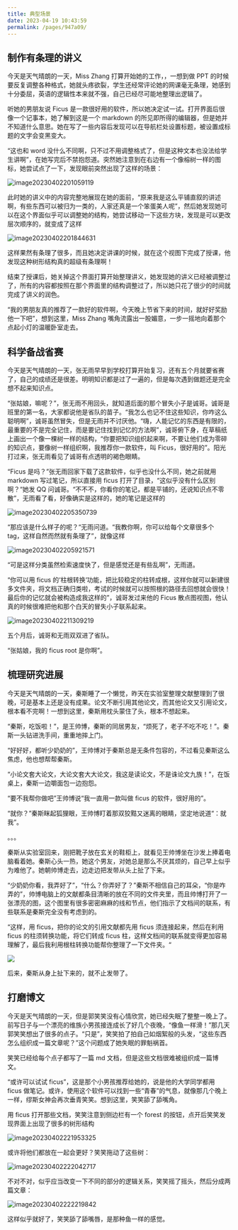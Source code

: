```yaml
---
title: 典型场景
date: 2023-04-19 10:43:59
permalink: /pages/947a09/
---
```


## 制作有条理的讲义

今天是天气晴朗的一天，Miss Zhang 打算开始她的工作，，一想到做 PPT 的时候要反复调整各种格式，她就头疼欲裂，学生还经常评论她的网课毫无条理，她感到十分委屈，英语的逻辑性本来就不强，自己已经尽可能地整理出逻辑了。

听她的男朋友说 Ficus 是一款很好用的软件，所以她决定试一试。打开界面后很像一个记事本，她了解到这是一个 markdown 的所见即所得的编辑器，但是她并不知道什么意思。她在写了一些内容后发现可以在导航栏处设置标题，被设置成标题的文字会变黑变大。

“这也和 word 没什么不同啊，只不过不用调整格式了，但是这种文本也没法给学生讲啊”，在她写完后不禁抱怨道。突然她注意到在右边有一个像榕树一样的图标，她尝试点了一下，发现眼前突然出现了这样的场景：

![image20230402201059119](example/image20230402201059119.png)

此时她的讲义中的内容完整地展现在她的面前，“原来我是这么平铺直叙的讲述啊，有些东西可以被归为一类的，人家还真是一个笨蛋美人呢”，然后她发现她可以在这个界面似乎可以调整她的结构，她尝试移动一下这些方块，发现是可以更改层次顺序的，就变成了这样

![image20230402201844631](example/image20230402201844631.png)

这样果然有条理了很多，而且她决定讲课的时候，就在这个视图下完成了授课，他发现这种树形结构真的超级有条理啊！

结束了授课后，她关掉这个界面打算开始整理讲义，她发现她的讲义已经被调整过了，所有的内容都按照在那个界面里的结构调整过了，所以她只花了很少的时间就完成了讲义的润色。

“我的男朋友真的推荐了一款好的软件啊，今天晚上节省下来的时间，就好好奖励他一下吧”，想到这里，Miss Zhang 嘴角流露出一股媚意，一步一摇地向着那个点起小灯的温暖卧室走去。

## 科学备战省赛

今天是天气晴朗的一天，张无雨早早到学校打算开始复习，还有五个月就要省赛了，自己的成绩还是很差。明明知识都是过了一遍的，但是每次遇到做题还是完全想不起来知识点。

“张姑娘，嘛呢？”，张无雨不用回头，就知道后面的那个冒失小子是诚哥。诚哥是班里的第一名，大家都说他是省队的苗子。“我怎么也记不住这些知识，你咋这么聪明啊”，诚哥虽然冒失，但是无雨并不讨厌他。“嗨，人能记忆的东西是有限的，最重要的不是完全记住，而是要记住找到记忆的方法啊”，诚哥俯下身，在草稿纸上画出一个像一棵树一样的结构，“你要把知识组织起来啊，不要让他们成为零碎的知识点，要像树一样组织啊，我推荐你一款软件，叫 Ficus，很好用的”。阳光打过来，张无雨看见了诚哥有点透明的褐色眼睛。

“Ficus 是吗？”张无雨回家下载了这款软件，似乎也没什么不同，她之前就用 markdown 写过笔记，所以直接用 ficus 打开了目录，“这似乎没有什么区别啊？“她发 QQ 问诚哥。“不不不，你看你的笔记，都是平铺的，还说知识点不零散”，无雨看了看，好像确实是这样的，她的笔记是这样的

![image20230402205350739](example/image20230402205350739.png)

“那应该是什么样子的呢？“无雨问道。“我教你啊，你可以给每个文章很多个 tag，这样自然而然就有条理了”，就像这样

![image20230402205921571](example/image20230402205921571.png)

“可是这样分类虽然检索速度快了，但是感觉还是有些乱啊”，无雨道。

“你可以用 ficus 的‘柱根转换‘功能，把比较稳定的柱转成根，这样你就可以新建很多文件夹，将文档正确归类啦，考试的时候就可以按照根的路径去回想就会很快！最后你的记忆就会被构造成我这样的”，诚哥发过来他的 Ficus 散点图视图，他认真的时候很难把他和那个白天的冒失小子联系起来。

![image20230402211309219](example/image20230402211309219.png)

五个月后，诚哥和无雨双双进了省队。

“张姑娘，我的 ficus root 是你啊”。

## 梳理研究进展

今天是天气晴朗的一天，秦斯睡了一个懒觉，昨天在实验室整理文献整理到了很晚，可是基本上还是没有成果。论文不断引用其他论文，而其他论文又引用论文，根本看不完啊！一想到这里，秦斯用枕头蒙住了头，根本不想起来。

“秦斯，吃饭啦！”，是王帅博，秦斯的同居男友，“烦死了，老子不吃不吃！”。秦斯一头钻进洗手间，重重地摔上门。

“好好好，都听少奶奶的”，王帅博对于秦斯总是无条件包容的，不过看见秦斯这么焦虑，他也想帮帮秦斯。

“小论文套大论文，大论文套大大论文，我这是读论文，不是诛论文九族！”，在饭桌上，秦斯一边嚼面包一边抱怨。

“要不我帮你做吧”王帅博说“我一直用一款叫做 ficus 的软件，很好用的”。

“就你？”秦斯眯起狐狸眼，王帅博盯着那双狡黠又迷离的眼睛，坚定地说道“：就我”。

。。。

秦斯从实验室回来，刚把靴子放在玄关的鞋柜上，就看见王帅博坐在沙发上捧着电脑看着她。秦斯心头一热，她这个男友，对她总是那么不厌其烦的，自己早上似乎为难他了。她朝帅博走去，边走边把发带从头上扯了下来。

“少奶奶你看，我弄好了”，“什么？你弄好了？”秦斯不相信自己的耳朵，“你是咋弄的”，帅博电脑上的文献都条目清晰的放在不同的文件夹里，而且帅博打开了一张漂亮的图，这个图里有很多密密麻麻的线和节点，他们指示了文档间的联系，有些联系是秦斯完全没有考虑到的。

“这样，用 ficus，把你的论文的引用文献都先用 ficus 须连接起来，然后在利用 ficus 的柱须转换功能，将它们转成 ficus 柱，这样文档间的联系就变得更加容易理解了，最后我利用根柱转换功能帮你整理了一下文件夹。“

![](example/aerial2tag.png)

后来，秦斯从身上扯下来的，就不止发带了。

## 打磨博文

今天是天气晴朗的一天，但是郭笑笑没有心情欣赏，她已经失眠了整整一晚上了。前写日子与一个漂亮的维族小男孩接连成长了好几个夜晚，“像鱼一样滑！”那几天郭笑笑想出了很多的点子。“只是”，笑笑拍了拍自己如烟絮般的头发，“这些东西怎么组织成一篇文章呢？”这个问题成了她失眠的罪魁祸首。

笑笑已经给每个点子都写了一篇 md 文档，但是这些文档很难被组织成一篇博文。

“或许可以试试 ficus”，这是那个小男孩推荐给她的，说是他的大学同学都用 ficus 做笔记。或许，使用这个软件可以找到一些“青春”的气息，就像那几个晚上一样，缪斯女神会再次垂青笑笑。想到这里，笑笑舔了舔嘴角。

用 ficus 打开那些文档，笑笑注意到侧边栏有一个 forest 的按钮，点开后笑笑发现界面上出现了很多的树形结构

![image20230402221953325](example/image20230402221953325.png)

或许将他们都放在一起会更好？笑笑拖动了这些树：

![image20230402222042717](example/image20230402222042717.png)

不对不对，似乎应当改变一下不同的部分的逻辑关系，笑笑摇了摇头，然后分成两篇文章：

![image20230402222219842](example/image20230402222219842.png)

这样似乎就好了，笑笑舔了舔嘴唇，是那种鱼一样的感觉。